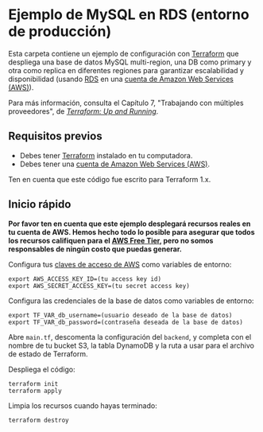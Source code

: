 # Ejemplo de MySQL en RDS (entorno de producción)

Esta carpeta contiene un ejemplo de configuración con [Terraform](https://www.terraform.io/) que despliega una base de datos MySQL multi-region, una DB como primary y otra como replica en diferentes regiones para garantizar escalabilidad y disponibilidad (usando [RDS](https://aws.amazon.com/rds/) en una [cuenta de Amazon Web Services (AWS)](http://aws.amazon.com/)). 

Para más información, consulta el Capítulo 7, "Trabajando con múltiples proveedores", de 
*[Terraform: Up and Running](http://www.terraformupandrunning.com)*.

## Requisitos previos

* Debes tener [Terraform](https://www.terraform.io/) instalado en tu computadora. 
* Debes tener una [cuenta de Amazon Web Services (AWS)](http://aws.amazon.com/).

Ten en cuenta que este código fue escrito para Terraform 1.x.

## Inicio rápido

**Por favor ten en cuenta que este ejemplo desplegará recursos reales en tu cuenta de AWS. Hemos hecho todo lo posible para asegurar 
que todos los recursos califiquen para el [AWS Free Tier](https://aws.amazon.com/free/), pero no somos responsables de ningún 
costo que puedas generar.** 

Configura tus [claves de acceso de AWS](http://docs.aws.amazon.com/general/latest/gr/aws-sec-cred-types.html#access-keys-and-secret-access-keys) como 
variables de entorno:

```
export AWS_ACCESS_KEY_ID=(tu access key id)
export AWS_SECRET_ACCESS_KEY=(tu secret access key)
```

Configura las credenciales de la base de datos como variables de entorno:

```
export TF_VAR_db_username=(usuario deseado de la base de datos)
export TF_VAR_db_password=(contraseña deseada de la base de datos)
```

Abre `main.tf`, descomenta la configuración del `backend`, y completa con el nombre de tu bucket S3, la tabla DynamoDB y
la ruta a usar para el archivo de estado de Terraform.

Despliega el código:

```
terraform init
terraform apply
```

Limpia los recursos cuando hayas terminado:

```
terraform destroy
```
